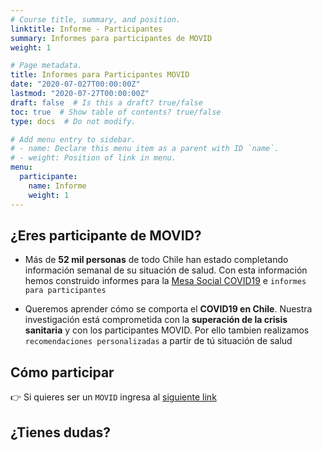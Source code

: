 ```yaml
---
# Course title, summary, and position.
linktitle: Informe - Participantes
summary: Informes para participantes de MOVID
weight: 1

# Page metadata.
title: Informes para Participantes MOVID
date: "2020-07-027T00:00:00Z"
lastmod: "2020-07-27T00:00:00Z"
draft: false  # Is this a draft? true/false
toc: true  # Show table of contents? true/false
type: docs  # Do not modify.

# Add menu entry to sidebar.
# - name: Declare this menu item as a parent with ID `name`.
# - weight: Position of link in menu.
menu:
  participante:
    name: Informe
    weight: 1
---
```


## ¿Eres participante de MOVID?

* Más de **52 mil personas** de todo Chile han estado completando información semanal de su situación de salud. Con esta información hemos construido informes para la [Mesa Social COVID19](/#projects) e `informes para participantes` 

* Queremos aprender cómo se comporta el **COVID19 en Chile**. Nuestra investigación está comprometida con la **superación de la crisis sanitaria** y con los participantes MOVID. Por ello tambien realizamos `recomendaciones personalizadas` a partir de tú situación de salud


## Cómo participar

👉 Si quieres ser un `MOVID` ingresa al [siguiente link](/terms/) 

## ¿Tienes dudas?
